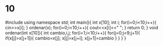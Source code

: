 # 10
#include <iostream>
using namespace std;
int main(){
    int x[10];
    int i;
        for(i=0;i<10;i++){
            cin>>x[i];
        }
        ordenar(x);
        for(i=0;i<10;i++){
            cout<<x[i]<<" ";
        }
    return 0;
}
void ordenar(int x[10]){
    int cambio,i,j;
    for(i=1;i<10;i++){
        for(j=0;j<9;j+1){
            if(x[j]>x[j+1]){
                cambio=x[j];
                x[j]=x[j+i];
                x[j+1]=cambio
                }
            }
        }
    }
